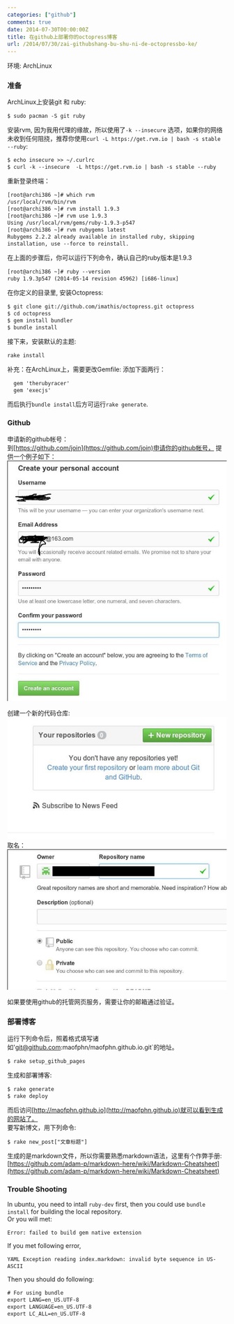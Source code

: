 ```yaml
---
categories: ["github"]
comments: true
date: 2014-07-30T00:00:00Z
title: 在github上部署你的octopress博客
url: /2014/07/30/zai-githubshang-bu-shu-ni-de-octopressbo-ke/
---
```


环境: ArchLinux    
### 准备
ArchLinux上安装git 和 ruby:    

```
$ sudo pacman -S git ruby 

```
安装rvm, 因为我用代理的缘故，所以使用了`-k --insecure` 选项，如果你的网络未收到任何阻挠，推荐你使用`curl -L https://get.rvm.io | bash -s stable --ruby`:      

```
$ echo insecure >> ~/.curlrc
$ curl -k --insecure  -L https://get.rvm.io | bash -s stable --ruby

```
重新登录终端：    

```
[root@archi386 ~]# which rvm
/usr/local/rvm/bin/rvm
[root@archi386 ~]# rvm install 1.9.3
[root@archi386 ~]# rvm use 1.9.3
Using /usr/local/rvm/gems/ruby-1.9.3-p547
[root@archi386 ~]# rvm rubygems latest
Rubygems 2.2.2 already available in installed ruby, skipping installation, use --force to reinstall.

```
在上面的步骤后，你可以运行下列命令，确认自己的ruby版本是1.9.3    

```
[root@archi386 ~]# ruby --version
ruby 1.9.3p547 (2014-05-14 revision 45962) [i686-linux]

```

在你定义的目录里, 安装Octopress:     

```
$ git clone git://github.com/imathis/octopress.git octopress
$ cd octopress
$ gem install bundler
$ bundle install

```
接下来，安装默认的主题:    

```
rake install

```
补充：在ArchLinux上，需要更改Gemfile: 添加下面两行：    

```
  gem 'therubyracer'
  gem 'execjs'

```
而后执行`bundle install`后方可运行`rake generate`.     

### Github
申请新的github帐号：    
到[https://github.com/join](https://github.com/join)申请你的github帐号， 提供一个例子如下：     
![/images/githubjoin.jpg](/images/githubjoin.jpg)

创建一个新的代码仓库:    
![/images/createnew.jpg](/images/createnew.jpg)    
取名：    
![/images/reponame.jpg](/images/reponame.jpg)    

如果要使用github的托管网页服务，需要让你的邮箱通过验证。       

### 部署博客
运行下列命令后，照着格式填写诸如'git@github.com:maofphn/maofphn.github.io.git`的地址。    

```
$ rake setup_github_pages

```
生成和部署博客:    

```
$ rake generate
$ rake deploy

```
而后访问[http://maofphn.github.io](http://maofphn.github.io)就可以看到生成的网站了。    
要写新博文，用下列命令:    

```
$ rake new_post["文章标题"]

```
生成的是markdown文件，所以你需要熟悉markdown语法，这里有个作弊手册:    
[https://github.com/adam-p/markdown-here/wiki/Markdown-Cheatsheet](https://github.com/adam-p/markdown-here/wiki/Markdown-Cheatsheet)


### Trouble Shooting
In ubuntu, you need to intall `ruby-dev` first, then you could use `bundle install` for building the local repository.      
Or you will met:    

```
Error: failed to build gem native extension

```
If you met following error,      

```
YAML Exception reading index.markdown: invalid byte sequence in US-ASCII

```
Then you should do following:    

```
# For using bundle
export LANG=en_US.UTF-8
export LANGUAGE=en_US.UTF-8
export LC_ALL=en_US.UTF-8
```
